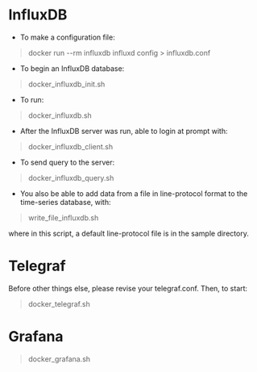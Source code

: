 
# InfluxDB

* To make a configuration file:

> docker run --rm influxdb influxd config > influxdb.conf

* To begin an InfluxDB database:

> docker_influxdb_init.sh

* To run:

> docker_influxdb.sh

* After the InfluxDB server was run, able to login at prompt with:

> docker_influxdb_client.sh

* To send query to the server:

> docker_influxdb_query.sh

* You also be able to add data from a file in line-protocol format to the time-series database, 
    with:

> write_file_influxdb.sh

where in this script, a default line-protocol file is in the sample directory.


# Telegraf

Before other things else, please revise your telegraf.conf.
Then, to start:

> docker_telegraf.sh


# Grafana

> docker_grafana.sh
